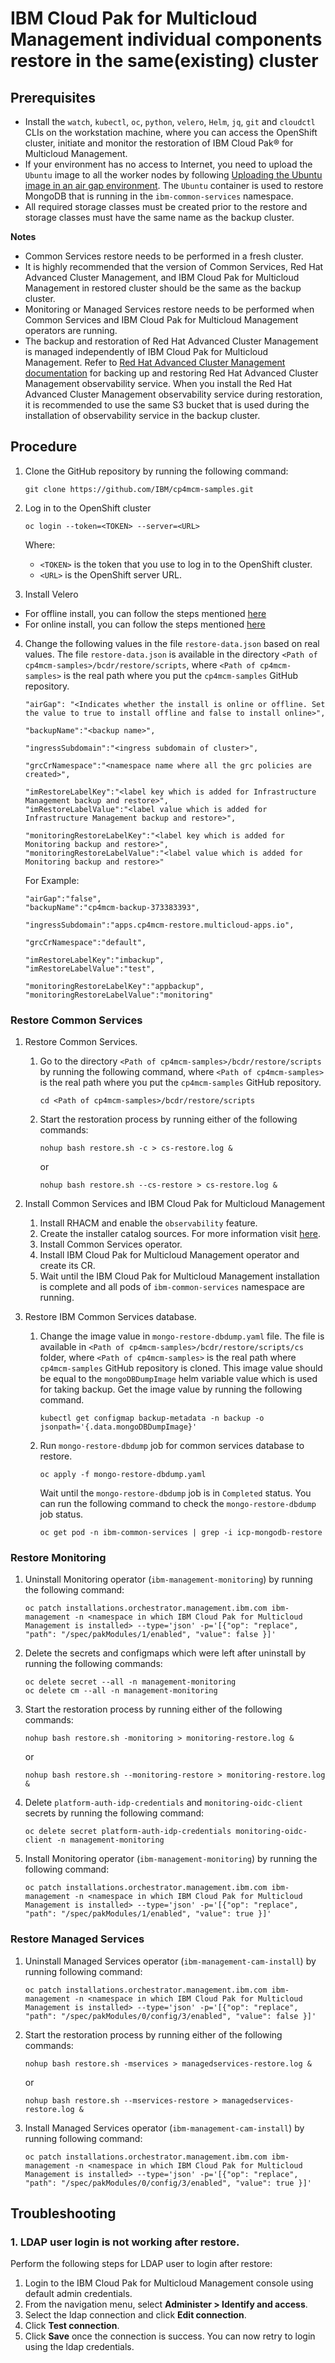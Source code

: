 # IBM Cloud Pak for Multicloud Management individual components restore in the same(existing) cluster

## Prerequisites

- Install the `watch`, `kubectl`, `oc`, `python`, `velero`, `Helm`, `jq`, `git` and `cloudctl` CLIs on the workstation machine, where you can access the OpenShift cluster, initiate and monitor the restoration of IBM Cloud Pak® for Multicloud Management.
- If your environment has no access to Internet, you need to upload the `Ubuntu` image to all the worker nodes by following [Uploading the Ubuntu image in an air gap environment](../install/UploadUbuntuImageOnAirgap.md). The `Ubuntu` container is used to restore MongoDB that is running in the `ibm-common-services` namespace.
- All required storage classes must be created prior to the restore and storage classes must have the same name as the backup cluster.

**Notes**
- Common Services restore needs to be performed in a fresh cluster.
- It is highly recommended that the version of Common Services, Red Hat Advanced Cluster Management, and IBM Cloud Pak for Multicloud Management in restored cluster should be the same as the backup cluster.
- Monitoring or Managed Services restore needs to be performed when Common Services and IBM Cloud Pak for Multicloud Management operators are running.
- The backup and restoration of Red Hat Advanced Cluster Management is managed independently of IBM Cloud Pak for Multicloud Management. Refer to [Red Hat Advanced Cluster Management documentation](https://access.redhat.com/documentation/en-us/red_hat_advanced_cluster_management_for_kubernetes) for backing up and restoring Red Hat Advanced Cluster Management observability service. When you install the Red Hat Advanced Cluster Management observability service during restoration, it is recommended to use the same S3 bucket that is used during the installation of observability service in the backup cluster.

## Procedure

1. Clone the GitHub repository by running the following command:

     ```
     git clone https://github.com/IBM/cp4mcm-samples.git
     ```
       
2. Log in to the OpenShift cluster

     ```
     oc login --token=<TOKEN> --server=<URL>
     ```

     Where:
   
     - `<TOKEN>` is the token that you use to log in to the OpenShift cluster.
     - `<URL>` is the OpenShift server URL.

3. Install Velero

  - For offline install, you can follow the steps mentioned [here](../install/InstallVeleroOnAirgap.md)
  - For online install, you can follow the steps mentioned [here](../install/VeleroInstallation.md)

4. Change the following values in the file `restore-data.json` based on real values. The file `restore-data.json` is available in the directory `<Path of cp4mcm-samples>/bcdr/restore/scripts`, where `<Path of cp4mcm-samples>` is the real path where you put the `cp4mcm-samples` GitHub repository.

   ```
   "airGap": "<Indicates whether the install is online or offline. Set the value to true to install offline and false to install online>",
       
   "backupName":"<backup name>",
        
   "ingressSubdomain":"<ingress subdomain of cluster>",
        
   "grcCrNamespace":"<namespace name where all the grc policies are created>",
        
   "imRestoreLabelKey":"<label key which is added for Infrastructure Management backup and restore>",
   "imRestoreLabelValue":"<label value which is added for Infrastructure Management backup and restore>",

   "monitoringRestoreLabelKey":"<label key which is added for Monitoring backup and restore>",
   "monitoringRestoreLabelValue":"<label value which is added for Monitoring backup and restore>" 
   ```

   For Example:

    ```
    "airGap":"false",
    "backupName":"cp4mcm-backup-373383393",

    "ingressSubdomain":"apps.cp4mcm-restore.multicloud-apps.io",

    "grcCrNamespace":"default",

    "imRestoreLabelKey":"imbackup",
    "imRestoreLabelValue":"test",

    "monitoringRestoreLabelKey":"appbackup",
    "monitoringRestoreLabelValue":"monitoring"
    ```

### Restore Common Services
1. Restore Common Services.

    1. Go to the directory `<Path of cp4mcm-samples>/bcdr/restore/scripts` by running the following command, where `<Path of cp4mcm-samples>` is the real path where you put the `cp4mcm-samples` GitHub repository.

       ```
       cd <Path of cp4mcm-samples>/bcdr/restore/scripts
       ```

    2. Start the restoration process by running either of the following commands:

       ```
       nohup bash restore.sh -c > cs-restore.log &
       ```
       or 

       ```
       nohup bash restore.sh --cs-restore > cs-restore.log &
       ```

2. Install Common Services and IBM Cloud Pak for Multicloud Management

    1. Install RHACM and enable the `observability` feature.
    2. Create the installer catalog sources. For more information visit [here](https://www-03preprod.ibm.com/support/knowledgecenter/SSFC4F_2.3.0/install/prep_online.html#create_source).
    3. Install Common Services operator.
    4. Install IBM Cloud Pak for Multicloud Management operator and create its CR.
    5. Wait until the IBM Cloud Pak for Multicloud Management installation is complete and all pods of `ibm-common-services` namespace are running.

3. Restore IBM Common Services database.

    1. Change the image value in `mongo-restore-dbdump.yaml` file. The file is available in `<Path of cp4mcm-samples>/bcdr/restore/scripts/cs` folder, where `<Path of cp4mcm-samples>` is the real path where `cp4mcm-samples` GitHub repository is cloned. This image value should be equal to the `mongoDBDumpImage` helm variable value which is used for taking backup. Get the image value by running the following command.

       ```
       kubectl get configmap backup-metadata -n backup -o jsonpath='{.data.mongoDBDumpImage}'
       ```

    2. Run `mongo-restore-dbdump` job for common services database to restore.

       ```
       oc apply -f mongo-restore-dbdump.yaml
       ```
    
       Wait until the `mongo-restore-dbdump` job is in `Completed` status. You can run the following command to check the `mongo-restore-dbdump` job status.

       ```
       oc get pod -n ibm-common-services | grep -i icp-mongodb-restore
       ``` 

### Restore Monitoring
1. Uninstall Monitoring operator (`ibm-management-monitoring`) by running the following command:

   ```
   oc patch installations.orchestrator.management.ibm.com ibm-management -n <namespace in which IBM Cloud Pak for Multicloud Management is installed> --type='json' -p='[{"op": "replace", "path": "/spec/pakModules/1/enabled", "value": false }]'
   ```

2. Delete the secrets and configmaps which were left after uninstall by running the following commands:

    ```
    oc delete secret --all -n management-monitoring
    oc delete cm --all -n management-monitoring
    ```

3. Start the restoration process by running either of the following commands:

    ```
    nohup bash restore.sh -monitoring > monitoring-restore.log &
    ```
    or 
  
    ```
    nohup bash restore.sh --monitoring-restore > monitoring-restore.log &
    ```

4. Delete `platform-auth-idp-credentials` and `monitoring-oidc-client` secrets by running the following command:
  
    ```
    oc delete secret platform-auth-idp-credentials monitoring-oidc-client -n management-monitoring
    ```

5. Install Monitoring operator (`ibm-management-monitoring`) by running the following command:

   ```
   oc patch installations.orchestrator.management.ibm.com ibm-management -n <namespace in which IBM Cloud Pak for Multicloud Management is installed> --type='json' -p='[{"op": "replace", "path": "/spec/pakModules/1/enabled", "value": true }]'
   ```


### Restore Managed Services
1. Uninstall Managed Services operator (`ibm-management-cam-install`) by running following command:

   ```
   oc patch installations.orchestrator.management.ibm.com ibm-management -n <namespace in which IBM Cloud Pak for Multicloud Management is installed> --type='json' -p='[{"op": "replace", "path": "/spec/pakModules/0/config/3/enabled", "value": false }]'
   ```

2. Start the restoration process by running either of the following commands:

    ```
    nohup bash restore.sh -mservices > managedservices-restore.log &
    ```
    or 
  
    ```
    nohup bash restore.sh --mservices-restore > managedservices-restore.log &
    ```

3. Install Managed Services operator (`ibm-management-cam-install`) by running following command:

   ```
   oc patch installations.orchestrator.management.ibm.com ibm-management -n <namespace in which IBM Cloud Pak for Multicloud Management is installed> --type='json' -p='[{"op": "replace", "path": "/spec/pakModules/0/config/3/enabled", "value": true }]'
   ```

## Troubleshooting

### 1. LDAP user login is not working after restore.

Perform the following steps for LDAP user to login after restore:

1. Login to the IBM Cloud Pak for Multicloud Management console using default admin credentials.
2. From the navigation menu, select **Administer > Identify and access**.
3. Select the ldap connection and click **Edit connection**.
4. Click **Test connection**.
5. Click **Save** once the connection is success.
You can now retry to login using the ldap credentials.
